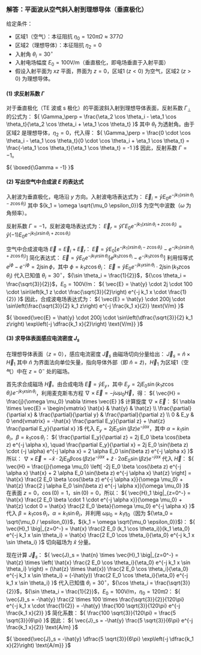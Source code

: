 ### 解答：平面波从空气斜入射到理想导体（垂直极化）

给定条件：
- 区域1（空气）：本征阻抗 ${\eta_0 = 120\pi  \Omega \approx 377  \Omega}$
- 区域2（理想导体）：本征阻抗 ${\eta_2 = 0}$
- 入射角 ${\theta_i = 30^\circ}$
- 入射电场幅度 ${E_0 = 100  \text{V/m}}$（垂直极化，即电场垂直于入射平面）
- 假设入射平面为 ${xz}$ 平面，界面为 ${z=0}$，区域1 (${z < 0}$) 为空气，区域2 (${z > 0}$) 为理想导体。

#### (1) 求反射系数 ${\Gamma}$

对于垂直极化（TE 波或 s 极化）的平面波斜入射到理想导体表面，反射系数 ${\Gamma_\perp}$ 的公式为：
${
\Gamma_\perp = \frac{\eta_2 \cos \theta_i - \eta_1 \cos \theta_t}{\eta_2 \cos \theta_i + \eta_1 \cos \theta_t}
}$
其中 ${\theta_t}$ 为透射角。由于区域2 是理想导体，${\eta_2 = 0}$，代入得：
${
\Gamma_\perp = \frac{0 \cdot \cos \theta_i - \eta_1 \cos \theta_t}{0 \cdot \cos \theta_i + \eta_1 \cos \theta_t} = \frac{-\eta_1 \cos \theta_t}{\eta_1 \cos \theta_t} = -1
}$
因此，反射系数 ${\Gamma = -1}$。

${
\boxed{\Gamma = -1}
}$

#### (2) 写出空气中合成波 ${E}$ 的表达式

入射波为垂直极化，电场沿 ${y}$ 方向。入射波电场表达式为：
${
\vec{E}_i = \hat{y} E_0 e^{-j k_1 (x \sin \theta_i - z \cos \theta_i)}
}$
其中 ${k_1 = \omega \sqrt{\mu_0 \epsilon_0}}$ 为空气中波数（${\omega}$ 为角频率）。

反射系数 ${\Gamma = -1}$，反射波电场表达式为：
${
\vec{E}_r = \hat{y} \Gamma E_0 e^{-j k_1 (x \sin \theta_i + z \cos \theta_i)} = \hat{y} (-1) E_0 e^{-j k_1 (x \sin \theta_i + z \cos \theta_i)}
}$

空气中合成波电场 ${\vec{E} = \vec{E}_i + \vec{E}_r}$：
${
\vec{E} = \hat{y} E_0 \left[ e^{-j k_1 (x \sin \theta_i - z \cos \theta_i)} - e^{-j k_1 (x \sin \theta_i + z \cos \theta_i)} \right]
}$
简化表达式：
${
\vec{E} = \hat{y} E_0 e^{-j k_1 x \sin \theta_i} \left[ e^{j k_1 z \cos \theta_i} - e^{-j k_1 z \cos \theta_i} \right]
}$
利用恒等式 ${e^{j\phi} - e^{-j\phi} = 2j \sin \phi}$，其中 ${\phi = k_1 z \cos \theta_i}$：
${
\vec{E} = \hat{y} E_0 e^{-j k_1 x \sin \theta_i} \cdot 2j \sin(k_1 z \cos \theta_i)
}$
代入已知值 ${\theta_i = 30^\circ}$，${\sin \theta_i = \frac{1}{2}}$，${\cos \theta_i = \frac{\sqrt{3}}{2}}$，${E_0 = 100  \text{V/m}}$：
${
\vec{E} = \hat{y} \cdot 2j \cdot 100 \cdot \sin\left(k_1 z \cdot \frac{\sqrt{3}}{2}\right) e^{-j k_1 x \cdot \frac{1}{2}}
}$
因此，合成波电场表达式为：
${
\vec{E} = \hat{y} \cdot 200j \cdot \sin\left(\frac{\sqrt{3}}{2} k_1 z\right) e^{-j \frac{k_1 x}{2}}  \text{V/m}
}$

${
\boxed{\vec{E} = \hat{y} \cdot 200j \cdot \sin\left(\dfrac{\sqrt{3}}{2} k_1 z\right) \exp\left(-j \dfrac{k_1 x}{2}\right)  \text{V/m}}
}$

#### (3) 求导体表面感应电流密度 ${J_s}$

在理想导体表面（${z = 0}$），感应电流密度 ${\vec{J}_s}$ 由磁场切向分量给出：
${
\vec{J}_s = \hat{n} \times \vec{H}_1
}$
其中 ${\hat{n}}$ 为界面法向单位矢量，指向导体外部（即 ${\hat{n} = \hat{z}}$)，${\vec{H}_1}$ 为区域1（空气）中在 ${z = 0^-}$ 处的磁场。

首先求合成磁场 ${\vec{H}}$。由合成电场 ${\vec{E} = \hat{y} E_y}$，其中 ${E_y = 2j E_0 \sin(k_1 z \cos \theta_i) e^{-j k_1 x \sin \theta_i}}$，利用麦克斯韦方程 ${\nabla \times \vec{E} = -j \omega \mu_0 \vec{H}}$，得：
${
\vec{H} = \frac{j}{\omega \mu_0} \nabla \times \vec{E}
}$
计算旋度 ${\nabla \times \vec{E}}$：
${
\nabla \times \vec{E} = \begin{vmatrix}
\hat{x} & \hat{y} & \hat{z} \\
\frac{\partial}{\partial x} & \frac{\partial}{\partial y} & \frac{\partial}{\partial z} \\
0 & E_y & 0
\end{vmatrix} = -\hat{x} \frac{\partial E_y}{\partial z} + \hat{z} \frac{\partial E_y}{\partial x}
}$
代入 ${E_y = 2j E_0 \sin(\beta z) e^{-j \alpha x}}$，其中 ${\alpha = k_1 \sin \theta_i}$，${\beta = k_1 \cos \theta_i}$：
${
\frac{\partial E_y}{\partial z} = 2j E_0 \beta \cos(\beta z) e^{-j \alpha x}, \quad \frac{\partial E_y}{\partial x} = 2j E_0 \sin(\beta z) \cdot (-j \alpha) e^{-j \alpha x} = 2 \alpha E_0 \sin(\beta z) e^{-j \alpha x}
}$
所以：
${
\nabla \times \vec{E} = -\hat{x} \cdot 2j E_0 \beta \cos(\beta z) e^{-j \alpha x} + \hat{z} \cdot 2 \alpha E_0 \sin(\beta z) e^{-j \alpha x}
}$
代入 ${\vec{H}}$：
${
\vec{H} = \frac{j}{\omega \mu_0} \left[ -2j E_0 \beta \cos(\beta z) e^{-j \alpha x} \hat{x} + 2 \alpha E_0 \sin(\beta z) e^{-j \alpha x} \hat{z} \right] = \hat{x} \frac{2 E_0 \beta \cos(\beta z) e^{-j \alpha x}}{\omega \mu_0} + \hat{z} \frac{2 j \alpha E_0 \sin(\beta z) e^{-j \alpha x}}{\omega \mu_0}
}$
在表面 ${z = 0}$，${\cos(0) = 1}$，${\sin(0) = 0}$，所以：
${
\vec{H}_1 \big|_{z=0^-} = \hat{x} \frac{2 E_0 \beta \cdot 1 \cdot e^{-j \alpha x}}{\omega \mu_0} + \hat{z} \cdot 0 = \hat{x} \frac{2 E_0 \beta}{\omega \mu_0} e^{-j \alpha x}
}$
代入 ${\beta = k_1 \cos \theta_i}$，${\alpha = k_1 \sin \theta_i}$，并利用 ${\omega \mu_0 = k_1 \eta_0}$（因为 ${\eta_0 = \sqrt{\mu_0 / \epsilon_0}}$，${k_1 = \omega \sqrt{\mu_0 \epsilon_0}}$)：
${
\vec{H}_1 \big|_{z=0^-} = \hat{x} \frac{2 E_0 (k_1 \cos \theta_i)}{k_1 \eta_0} e^{-j k_1 x \sin \theta_i} = \hat{x} \frac{2 E_0 \cos \theta_i}{\eta_0} e^{-j k_1 x \sin \theta_i}
}$
切向磁场为 ${\hat{x}}$ 分量。

现在计算 ${\vec{J}_s}$：
${
\vec{J}_s = \hat{n} \times \vec{H}_1 \big|_{z=0^-} = \hat{z} \times \left( \hat{x} \frac{2 E_0 \cos \theta_i}{\eta_0} e^{-j k_1 x \sin \theta_i} \right) = (\hat{z} \times \hat{x}) \frac{2 E_0 \cos \theta_i}{\eta_0} e^{-j k_1 x \sin \theta_i} = (-\hat{y}) \frac{2 E_0 \cos \theta_i}{\eta_0} e^{-j k_1 x \sin \theta_i}
}$
代入已知值 ${\theta_i = 30^\circ}$，${\cos \theta_i = \frac{\sqrt{3}}{2}}$，${\sin \theta_i = \frac{1}{2}}$，${E_0 = 100  \text{V/m}}$，${\eta_0 = 120\pi  \Omega}$：
${
\vec{J}_s = -\hat{y} \frac{2 \times 100 \times \frac{\sqrt{3}}{2}}{120\pi} e^{-j k_1 x \cdot \frac{1}{2}} = -\hat{y} \frac{100 \sqrt{3}}{120\pi} e^{-j \frac{k_1 x}{2}}
}$
简化系数：
${
\frac{100 \sqrt{3}}{120\pi} = \frac{5 \sqrt{3}}{6\pi}
}$
因此：
${
\vec{J}_s = -\hat{y} \frac{5 \sqrt{3}}{6\pi} e^{-j \frac{k_1 x}{2}}  \text{A/m}
}$

${
\boxed{\vec{J}_s = -\hat{y} \dfrac{5 \sqrt{3}}{6\pi} \exp\left(-j \dfrac{k_1 x}{2}\right)  \text{A/m}}
}$